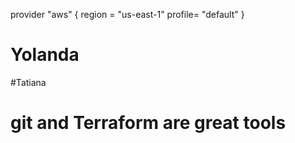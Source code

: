 provider "aws" {
    region = "us-east-1"
    profile= "default"
}
# Yolanda
#Tatiana
# git and Terraform are great tools
